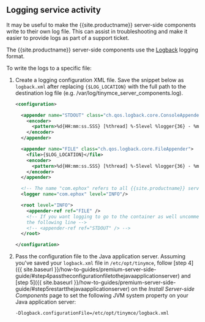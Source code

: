 ## Logging service activity

It may be useful to make the {{site.productname}} server-side components write to their own log file. This can assist in troubleshooting and make it easier to provide logs as part of a support ticket.

The {{site.productname}} server-side components use the [Logback](http://logback.qos.ch/manual/configuration.html) logging format.

To write the logs to a specific file:

1. Create a logging configuration XML file. Save the snippet below as `logback.xml` after replacing `{$LOG_LOCATION}` with the full path to the destination log file (e.g. /var/log/tinymce_server_components.log).

    ```xml
    <configuration>

      <appender name="STDOUT" class="ch.qos.logback.core.ConsoleAppender">
        <encoder>
          <pattern>%d{HH:mm:ss.SSS} [%thread] %-5level %logger{36} - %msg%n</pattern>
        </encoder>
      </appender>

      <appender name="FILE" class="ch.qos.logback.core.FileAppender">
        <file>{$LOG_LOCATION}</file>
        <encoder>
          <pattern>%d{HH:mm:ss.SSS} [%thread] %-5level %logger{36} - %msg%n</pattern>
        </encoder>
      </appender>

      <!-- The name "com.ephox" refers to all {{site.productname}} server-side components. -->
      <logger name="com.ephox" level="INFO"/>

      <root level="INFO">
        <appender-ref ref="FILE" />
        <!-- If you want logging to go to the container as well uncomment
        the following line -->
        <!-- <appender-ref ref="STDOUT" /> -->
      </root>

    </configuration>
    ```

1. Pass the configuration file to the Java application server. Assuming you've saved your `logback.xml` file in `/etc/opt/tinymce`, follow [step 4]({{ site.baseurl }}/how-to-guides/premium-server-side-guide/#step4passtheconfigurationfiletothejavaapplicationserver) and [step 5]({{ site.baseurl }}/how-to-guides/premium-server-side-guide/#step5restartthejavaapplicationserver) on the *Install Server-side Components* page to set the following JVM system property on your Java application server:

    ```
    -Dlogback.configurationFile=/etc/opt/tinymce/logback.xml
    ```
